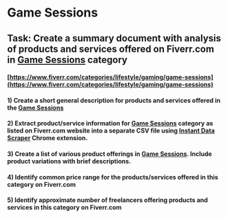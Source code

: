 # Game Sessions
## Task: Create a summary document with analysis of products and services offered on Fiverr.com in [Game Sessions](https://www.fiverr.com/categories/lifestyle/gaming/game-sessions) category
#### [https://www.fiverr.com/categories/lifestyle/gaming/game-sessions](https://www.fiverr.com/categories/lifestyle/gaming/game-sessions)
#### 1) Create a short general description for products and services offered in the [Game Sessions](https://www.fiverr.com/categories/lifestyle/gaming/game-sessions)
#### 2) Extract product/service information for [Game Sessions](https://www.fiverr.com/categories/lifestyle/gaming/game-sessions) category as listed on Fiverr.com website into a separate CSV file using [Instant Data Scraper](https://chrome.google.com/webstore/detail/instant-data-scraper/ofaokhiedipichpaobibbnahnkdoiiah) Chrome extension.
#### 3) Create a list of various product offerings in [Game Sessions](https://www.fiverr.com/categories/lifestyle/gaming/game-sessions). Include product variations with brief descriptions.
#### 4) Identify common price range for the products/services offered in this category on Fiverr.com
#### 5) Identify approximate number of freelancers offering products and services in this category on Fiverr.com
